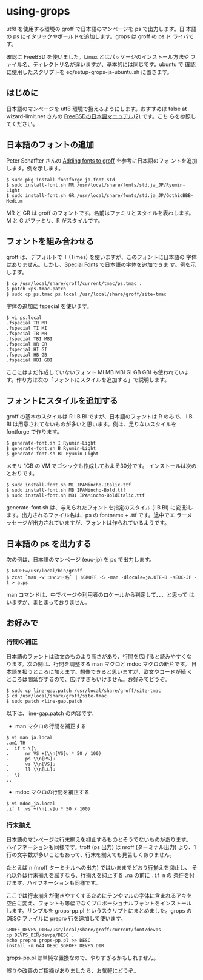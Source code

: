 # using-grops

utf8 を使用する環境の groff で日本語のマンページを ps で出力します。日
本語の ps にイタリックやボールドを追加します。grops は groff の ps ド
ライバです。

確認に FreeBSD を使いました。Linux とはパッケージのインストール方法や
ファイル名、ディレクトリ名が違いますが、基本的には同じです。ubuntu で
確認に使用したスクリプトを eg/setup-grops-ja-ubuntu.sh に置きます。

## はじめに

日本語のマンページを utf8 環境で扱えるようにします。おすすめは false
at wizard-limit.net さんの [FreeBSDの日本語マニュアル(2)][] です。こち
らを参照してください。

[FreeBSDの日本語マニュアル(2)]: https://qiita.com/false-git@github/items/d1eb2f680801a1a75edb

## 日本語のフォントの追加

Peter Schaffter さんの [Adding fonts to groff][] を参考に日本語のフォ
ントを追加します。例を示します。

```
$ sudo pkg install fontforge ja-font-std
$ sudo install-font.sh MR /usr/local/share/fonts/std.ja_JP/Ryumin-Light
$ sudo install-font.sh GR /usr/local/share/fonts/std.ja_JP/GothicBBB-Medium
```

MR と GR は groff のフォントです。名前はファミリとスタイルを表わします。
M と G がファミリ、R がスタイルです。

[Adding fonts to groff]: http://www.schaffter.ca/mom/momdoc/appendices.html#fonts

## フォントを組み合わせる

groff は、デフォルトで T (Times) を使いますが、このフォントに日本語の
字体はありません。しかし、[Special Fonts][] で日本語の字体を追加できま
す。例を示します。

```
$ cp /usr/local/share/groff/current/tmac/ps.tmac .
$ patch <ps.tmac.patch
$ sudo cp ps.tmac ps.local /usr/local/share/groff/site-tmac
```

字体の追加に fspecial を使います。

```
$ vi ps.local
.fspecial TR MR
.fspecial TI MI
.fspecial TB MB
.fspecial TBI MBI
.fspecial HR GR
.fspecial HI GI
.fspecial HB GB
.fspecial HBI GBI
```

ここにはまだ作成していないフォント MI MB MBI GI GB GBI も使われていま
す。作り方は次の「フォントにスタイルを追加する」で説明します。

[Special Fonts]: https://www.gnu.org/software/groff/manual/html_node/Special-Fonts.html

## フォントにスタイルを追加する

groff の基本のスタイルは R I B BI ですが、日本語のフォントは R のみで、
I B BI は用意されてないものが多いと思います。例は、足りないスタイルを
fontforge で作ります。

```
$ generate-font.sh I Ryumin-Light
$ generate-font.sh B Ryumin-Light
$ generate-font.sh BI Ryumin-Light
```

メモリ 1GB の VM でゴシックも作成しておよそ30分です。
インストールは次のとおりです。

```
$ sudo install-font.sh MI IPAMincho-Italic.ttf
$ sudo install-font.sh MB IPAMincho-Bold.ttf
$ sudo install-font.sh MBI IPAMincho-BoldItalic.ttf
```

generate-font.sh は、与えられたフォントを指定のスタイル (I B BI) に変
形します。出力されるファイル名は、ps の fontname + .ttf です。途中でエ
ラーメッセージが出力されていますが、フォントは作られているようです。


## 日本語の ps を出力する

次の例は、日本語のマンページ (euc-jp) を ps で出力します。

```
$ GROFF=/usr/local/bin/groff
$ zcat `man -w コマンド名` | $GROFF -S -man -dlocale=ja.UTF-8 -KEUC-JP -t > a.ps
```

man コマンドは、中でページや利用者のロケールから判定して、、、と思って
はいますが、まとまっておりません。


## お好みで

### 行間の補正

日本語のフォントは欧文のものより高さがあり、行間を広げると読みやすくな
ります。次の例は、行間を調整する man マクロと mdoc マクロの断片です。
日本語を扱うところに加えます。想像できると思いますが、欧文やコードが続
くところは間延びするので、広げすぎもいけません。お好みでどうぞ。

```
$ sudo cp line-gap.patch /usr/local/share/groff/site-tmac
$ cd /usr/local/share/groff/site-tmac
$ sudo patch <line-gap.patch
```

以下は、line-gap.patch の内容です。


* man マクロの行間を補正する

```
$ vi man_ja.local
.am1 TH
.  if t \{\
.      nr VS +(\\n[VS]u * 50 / 100)
.      ps \\n[PS]u
.      vs \\n[VS]u
.      ll \\n[LL]u
.  \}
..
```

* mdoc マクロの行間を補正する

```
$ vi mdoc_ja.local
.if t .vs +(\n[.v]u * 50 / 100)
```

### 行末揃え

日本語のマンページは行末揃えを抑止するものとそうでないものがあります。
ハイフネーションも同様です。troff (ps 出力) は nroff (ターミナル出力)
より、1行の文字数が多いこともあって、行末を揃えても見苦しくありません。

たとえば n (nroff ターミナルへの出力) ではいままでどおり行揃えを抑止し、
それ以外は行末揃えを試すなら、行揃えを抑止する `.na` の前に `.if n` の
条件を付けます。ハイフネーションも同様です。

ここでは行末揃えが働きやすくするためにテンやマルの字体に含まれるアキを
空白に変え、フォントも等幅でなくプロポーショナルフォントをインストール
します。サンプルを grops-pp.pl というスクリプトにまとめました。grops の
DESC ファイルに prepro 行を追加して使います。

```
GROFF_DEVPS_DIR=/usr/local/share/groff/current/font/devps
cp DEVPS_DIR/devps/DESC .
echo prepro grops-pp.pl >> DESC
install -m 644 DESC $GROFF_DEVPS_DIR
```

grops-pp.pl は単純な置換なので、やりすぎるかもしれません。

誤りや改善のご指摘がありましたら、お気軽にどうぞ。
